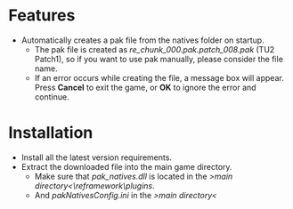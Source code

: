 # Features

* Automatically creates a pak file from the natives folder on startup.
  * The pak file is created as _re_chunk_000.pak.patch_008.pak_ (TU2 Patch1), so if you want to use pak manually, please consider the file name.
  * If an error occurs while creating the file, a message box will appear. Press **Cancel** to exit the game, or **OK** to ignore the error and continue.


# Installation
* Install all the latest version requirements.
* Extract the downloaded file into the main game directory.
  * Make sure that *pak_natives.dll* is located in the *>main directory<\reframework\plugins*.
  * And *pakNativesConfig.ini* in the *>main directory<*


